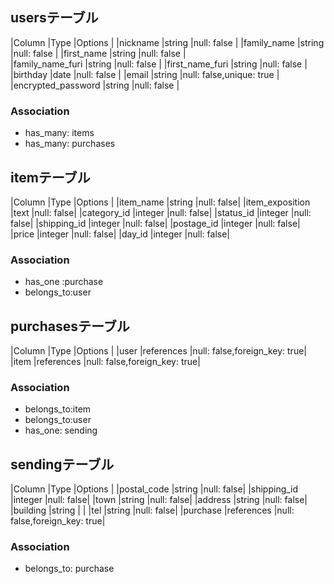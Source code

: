 ## usersテーブル

|Column                 |Type   |Options                  |
|nickname               |string |null: false              |
|family_name               |string |null: false              |
|first_name               |string |null: false              |            
|family_name_furi         |string |null: false              |
|first_name_furi          |string |null: false              |
|birthday       |date   |null: false              |
|email                  |string |null: false,unique: true |  
|encrypted_password     |string |null: false              |       
### Association
- has_many: items
- has_many: purchases
## itemテーブル

|Column            |Type       |Options    |
|item_name      |string     |null: false|
|item_exposition   |text       |null: false|
|category_id       |integer    |null: false|
|status_id        |integer    |null: false|
|shipping_id       |integer    |null: false|
|postage_id         |integer    |null: false|
|price            |integer    |null: false|
|day_id         |integer    |null: false|
### Association
- has_one :purchase
- belongs_to:user

## purchasesテーブル

|Column             |Type       |Options                      |
|user            |references   |null: false,foreign_key: true|
|item           |references    |null: false,foreign_key: true|
### Association
- belongs_to:item
- belongs_to:user
- has_one: sending


## sendingテーブル
|Column                 |Type       |Options    |
|postal_code          |string     |null: false|
|shipping_id               |integer    |null: false|
|town          |string     |null: false|
|address          |string     |null: false|
|building           |string     |           |
|tel                    |string     |null: false|
|purchase             |references |null: false,foreign_key: true|
### Association
- belongs_to: purchase

